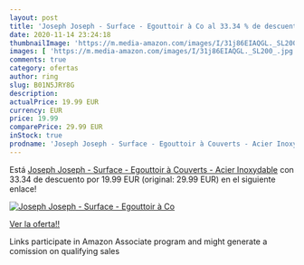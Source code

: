```yaml
---
layout: post
title: 'Joseph Joseph - Surface - Egouttoir à Co al 33.34 % de descuento'
date: 2020-11-14 23:24:18
thumbnailImage: 'https://m.media-amazon.com/images/I/31j86EIAQGL._SL200_.jpg'
images: [ 'https://m.media-amazon.com/images/I/31j86EIAQGL._SL200_.jpg' ]
comments: true
category: ofertas
author: ring
slug: B01N5JRY8G
description:
actualPrice: 19.99 EUR
currency: EUR
price: 19.99
comparePrice: 29.99 EUR
inStock: true
prodname: 'Joseph Joseph - Surface - Egouttoir à Couverts - Acier Inoxydable'
---
```


Está [Joseph Joseph - Surface - Egouttoir à Couverts - Acier Inoxydable](https://www.amazon.fr/dp/B01N5JRY8G/?tag=tolees0d-21) con 33.34 de descuento por 19.99 EUR (original: 29.99 EUR) en el siguiente enlace!

[![Joseph Joseph - Surface - Egouttoir à Co](https://m.media-amazon.com/images/I/31j86EIAQGL._SL200_.jpg)](https://www.amazon.fr/dp/B01N5JRY8G/?tag=tolees0d-21)

[Ver la oferta!!](https://www.amazon.fr/dp/B01N5JRY8G/?tag=tolees0d-21)

Links participate in Amazon Associate program and might generate a comission on qualifying sales


